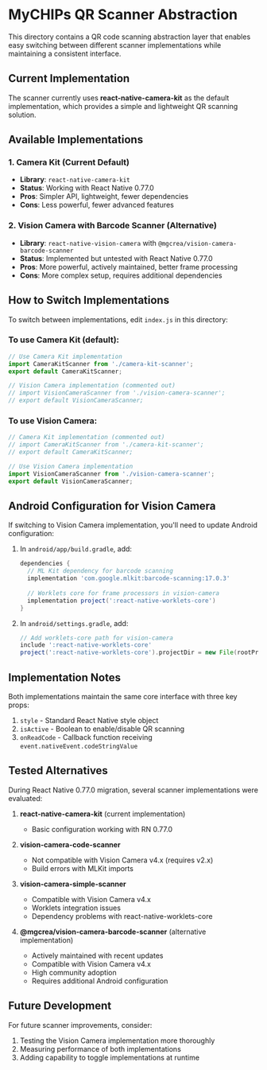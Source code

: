 # MyCHIPs QR Scanner Abstraction

This directory contains a QR code scanning abstraction layer that enables easy switching between different scanner implementations while maintaining a consistent interface.

## Current Implementation

The scanner currently uses **react-native-camera-kit** as the default implementation, which provides a simple and lightweight QR scanning solution.

## Available Implementations

### 1. Camera Kit (Current Default)
- **Library**: `react-native-camera-kit`
- **Status**: Working with React Native 0.77.0
- **Pros**: Simpler API, lightweight, fewer dependencies
- **Cons**: Less powerful, fewer advanced features

### 2. Vision Camera with Barcode Scanner (Alternative)
- **Library**: `react-native-vision-camera` with `@mgcrea/vision-camera-barcode-scanner`
- **Status**: Implemented but untested with React Native 0.77.0
- **Pros**: More powerful, actively maintained, better frame processing
- **Cons**: More complex setup, requires additional dependencies

## How to Switch Implementations

To switch between implementations, edit `index.js` in this directory:

### To use Camera Kit (default):
```javascript
// Use Camera Kit implementation
import CameraKitScanner from './camera-kit-scanner';
export default CameraKitScanner;

// Vision Camera implementation (commented out)
// import VisionCameraScanner from './vision-camera-scanner';
// export default VisionCameraScanner;
```

### To use Vision Camera:
```javascript
// Camera Kit implementation (commented out)
// import CameraKitScanner from './camera-kit-scanner';
// export default CameraKitScanner;

// Use Vision Camera implementation
import VisionCameraScanner from './vision-camera-scanner';
export default VisionCameraScanner;
```

## Android Configuration for Vision Camera

If switching to Vision Camera implementation, you'll need to update Android configuration:

1. In `android/app/build.gradle`, add:
   ```gradle
   dependencies {
     // ML Kit dependency for barcode scanning
     implementation 'com.google.mlkit:barcode-scanning:17.0.3'
     
     // Worklets core for frame processors in vision-camera
     implementation project(':react-native-worklets-core')
   }
   ```

2. In `android/settings.gradle`, add:
   ```gradle
   // Add worklets-core path for vision-camera
   include ':react-native-worklets-core'
   project(':react-native-worklets-core').projectDir = new File(rootProject.projectDir, '../node_modules/react-native-worklets-core/android')
   ```

## Implementation Notes

Both implementations maintain the same core interface with three key props:
1. `style` - Standard React Native style object
2. `isActive` - Boolean to enable/disable QR scanning
3. `onReadCode` - Callback function receiving `event.nativeEvent.codeStringValue`

## Tested Alternatives

During React Native 0.77.0 migration, several scanner implementations were evaluated:

1. **react-native-camera-kit** (current implementation)
   - Basic configuration working with RN 0.77.0

2. **vision-camera-code-scanner**
   - Not compatible with Vision Camera v4.x (requires v2.x)
   - Build errors with MLKit imports

3. **vision-camera-simple-scanner**
   - Compatible with Vision Camera v4.x
   - Worklets integration issues
   - Dependency problems with react-native-worklets-core

4. **@mgcrea/vision-camera-barcode-scanner** (alternative implementation)
   - Actively maintained with recent updates
   - Compatible with Vision Camera v4.x
   - High community adoption
   - Requires additional Android configuration

## Future Development

For future scanner improvements, consider:
1. Testing the Vision Camera implementation more thoroughly
2. Measuring performance of both implementations
3. Adding capability to toggle implementations at runtime